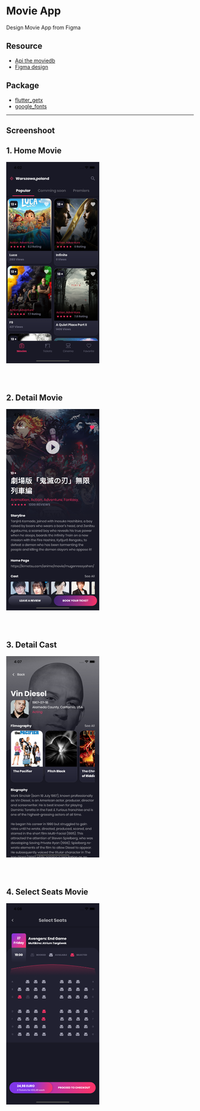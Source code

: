 # Movie App

Design Movie App from Figma

## Resource

- [Api the moviedb](#code)
- [Figma design](#code)

## Package

- [flutter_getx](#code)
- [google_fonts](#code)

---

## Screenshoot

## 1. Home Movie

<img src="./screenshoots/home.png" width="250"/>

<br> <br>

## 2. Detail Movie

<img src="./screenshoots/detail_movie.png" width="250"/>

<br> <br>

## 3. Detail Cast

<img src="./screenshoots/detail_cast.png" width="250"/>

<br> <br>

## 4. Select Seats Movie

<img src="./screenshoots/select_seats.png" width="250"/>

<br> <br>
